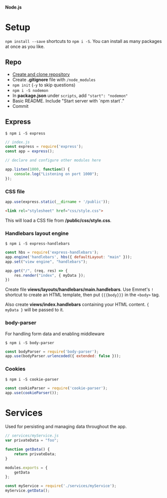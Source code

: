 **Node.js**

# Setup

`npm install --save` shortcuts to `npm i -S`. You can install as many packages at once as you like.

## Repo

- [Create and clone repository](https://github.com/new)
- Create **.gitignore** file with `/node_modules`
- `npm init` (`-y` to skip questions)
- `npm i -S nodemon`
- In **package.json** under `scripts`, add `"start": "nodemon"`
- Basic README. Include "Start server with \`npm start\`." 
- Commit

## Express

```
$ npm i -S express
```
```js
// index.js
const express = require('express');
const app = express();

// declare and configure other modules here

app.listen(1000, function() {
	console.log("Listening on port 1000");
});
```

### CSS file

```js
app.use(express.static(__dirname + '/public'));
```
```html
<link rel="stylesheet" href="css/style.css">
```
This will load a CSS file from **/public/css/style.css**.

### Handlebars layout engine

```
$ npm i -S express-handlebars
```

```js
const hbs = require('express-handlebars');
app.engine('handlebars', hbs({ defaultLayout: "main" }));
app.set("view engine", "handlebars");

app.get("/", (req, res) => {
	res.render("index", { myData });
})
```

Create file **views/layouts/handlebars/main.handlebars**. Use Emmet's `!` shortcut to create an HTML template, then put `{{{body}}}` in the `<body>` tag.

Also create **views/index.handlebars** containing your HTML content. `{ myData }` will be passed to it.

### body-parser

For handling form data and enabling middleware

```
$ npm i -S body-parser
```

```js
const bodyParser = require('body-parser');
app.use(bodyParser.urlencoded({ extended: false }));
```

### Cookies

```
$ npm i -S cookie-parser
```

```js
const cookieParser = require('cookie-parser');
app.use(cookieParser());
```

# Services

Used for persisting and managing data throughout the app.

```js
// services/myService.js
var privateData = "foo";

function getData() {
	return privateData;
}

modules.exports = {
	getData
};
```

```js
const myService = require('./services/myService');
myService.getData();
```